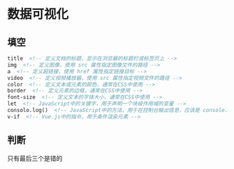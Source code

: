 <!--
 * @Description: 
 * @Author: FallCicada
 * @Date: 2024-12-13 15:39:30
 * @LastEditors: FallCicada
 * @LastEditTime: 2024-12-13 15:52:04
 * @Slogan: 無限進步
-->

# 数据可视化
## 填空
```html
title  <!-- 定义文档的标题，显示在浏览器的标题栏或标签页上 -->
img  <!-- 定义图像，使用 src 属性指定图像文件的路径 -->
a  <!-- 定义超链接，使用 href 属性指定链接目标 -->
video  <!-- 定义视频播放器，使用 src 属性指定视频文件的路径 -->
color  <!-- 定义文本或元素的颜色，通常在CSS中使用 -->
border  <!-- 定义元素的边框，通常在CSS中使用 -->
font-size  <!-- 定义文本的字体大小，通常在CSS中使用 -->
let  <!-- JavaScript中的关键字，用于声明一个块级作用域的变量 -->
consolo.log()  <!-- JavaScript中的方法，用于在控制台输出信息，应该是 console.log() -->
v-if  <!-- Vue.js中的指令，用于条件渲染元素 -->
```

## 判断
只有最后三个是错的
